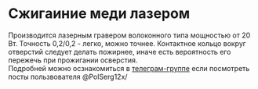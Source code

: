 # Сжигаиние меди лазером

Производится лазерным гравером волоконного типа мощностью от 20 Вт. Точность 0,2/0,2 - легко, можно точнее. Контактное кольцо вокруг отверстий следует делать пожирнее, иначе есть вероятность его пережечь при прожигании осверстия.  
Подробней можно осзнакомиться в [телеграм-группе](https://t.me/hobby_cnc) если посмотреть посты пользвователя @PolSerg12x/
